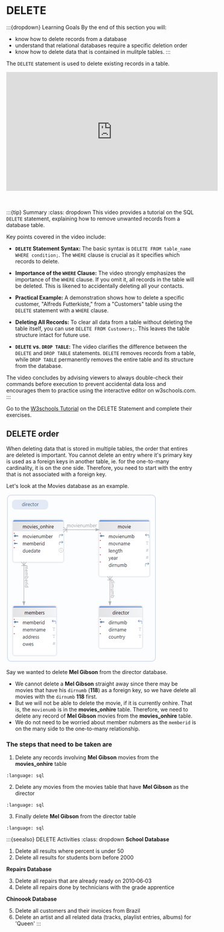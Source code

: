 # DELETE

:::{dropdown} Learning Goals
By the end of this section you will:
- know how to delete records from a database
- understand that relational databases require a specific deletion order
- know how to delete data that is contained in mulitple tables.
:::

The `DELETE` statement is used to delete existing records in a table.

<iframe width="560" height="315" src="https://www.youtube-nocookie.com/embed/s7ehCYyEmVw?si=qGTF0FEmkkDjh8IF" title="YouTube video player" frameborder="0" allow="accelerometer; autoplay; clipboard-write; encrypted-media; gyroscope; picture-in-picture; web-share" referrerpolicy="strict-origin-when-cross-origin" allowfullscreen></iframe><p>&nbsp;</p>

:::{tip} Summary
:class: dropdown
This video provides a tutorial on the SQL `DELETE` statement, explaining how to remove unwanted records from a database table. 

Key points covered in the video include: 

- **`DELETE` Statement Syntax:** The basic syntax is `DELETE FROM table_name WHERE condition;`. The `WHERE` clause is crucial as it specifies which records to delete.

- **Importance of the `WHERE` Clause:** The video strongly emphasizes the importance of the `WHERE` clause. If you omit it, all records in the table will be deleted. This is likened to accidentally deleting all your contacts. 

- **Practical Example:** A demonstration shows how to delete a specific customer, "Alfreds Futterkiste," from a "Customers" table using the `DELETE` statement with a `WHERE` clause. 

- **Deleting All Records:** To clear all data from a table without deleting the table itself, you can use `DELETE FROM Customers;`. This leaves the table structure intact for future use.

- **`DELETE` vs. `DROP TABLE`:** The video clarifies the difference between the `DELETE` and `DROP TABLE` statements. `DELETE` removes records from a table, while `DROP TABLE` permanently removes the entire table and its structure from the database.

The video concludes by advising viewers to always double-check their commands before execution to prevent accidental data loss and encourages them to practice using the interactive editor on w3schools.com.
:::

Go to the [W3schools Tutorial](https://www.w3schools.com/sql/sql_delete.asp) on the DELETE Statement and complete their exercises.

## DELETE order

When deleting data that is stored in multiple tables, the order that entires are deleted is important. You cannot delete an entry where it's primary key is used as a foreign keys in another table, ie. for the one-to-many cardinality, it is on the one side. Therefore, you need to start with the entry that is not associated with a foreign key.

Let's look at the Movies database as an example. 

![movie erd](./assets/moives.png)

Say we wanted to delete **Mel Gibson** from the director database.

- We cannot delete a **Mel Gibson** straight away since there may be movies that have his `dirnumb` (**118**) as a foreign key, so we have delete all movies with the `dirnumb` **118** first.
- But we will not be able to delete the movie, if it is currently onhire. That is, the `movienumb` is in the **movies_onhire** table. Therefore, we need to delete any record of **Mel Gibson** movies from the **movies_onhire** table. 
- We do not need to be worried about member nubmers as the `memberid` is on the many side to the one-to-many relationship.

### The steps that need to be taken are

1. Delete any records involving **Mel Gibson** movies from the **movies_onhire** table

```{literalinclude} ./assets/delete_example_step_1.sql
:language: sql
```

2. Delete any movies from the movies table that have **Mel Gibson** as the director

```{literalinclude} ./assets/delete_example_step_2.sql
:language: sql
```

3. Finally delete **Mel Gibson** from the director table

```{literalinclude} ./assets/delete_example_step_3.sql
:language: sql
```

:::{seealso} DELETE Activities
:class: dropdown
**School Database**

1. Delete all results where percent is under 50
2. Delete all results for students born before 2000

**Repairs Database**

3. Delete all repairs that are already ready on 2010‑06‑03
4. Delete all repairs done by technicians with the grade apprentice

**Chinoook Database**

5. Delete all customers and their invoices from Brazil
6. Delete an artist and all related data (tracks, playlist entries, albums) for 'Queen'
:::